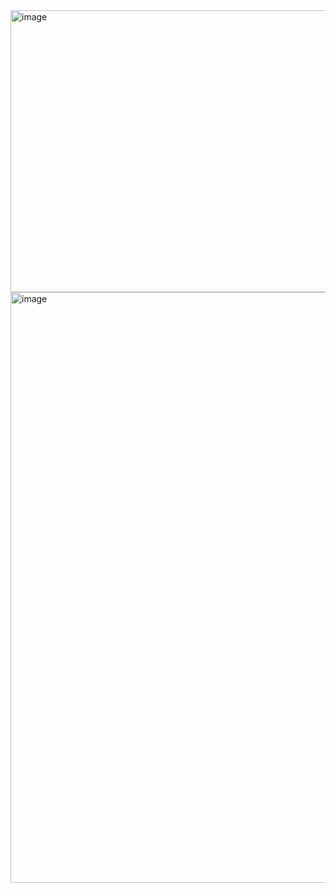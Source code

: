 <img width="647" height="451" alt="image" src="https://github.com/user-attachments/assets/0c0f3722-bc23-44f6-b249-ca9ac36e5735" />
<img width="922" height="945" alt="image" src="https://github.com/user-attachments/assets/05909bfb-682b-41c1-93da-72bf5ad08b96" />

